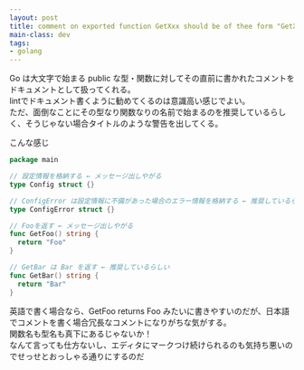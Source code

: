```yaml
---
layout: post
title: comment on exported function GetXxx should be of thee form "GetXxx ..."
main-class: dev
tags:
- golang
---
```


Go は大文字で始まる public な型・関数に対してその直前に書かれたコメントをドキュメントとして扱ってくれる。  
lintでドキュメント書くように勧めてくるのは意識高い感じでよい。  
ただ、面倒なことにその型なり関数なりの名前で始まるのを推奨しているらしく、そうじゃない場合タイトルのような警告を出してくる。

こんな感じ 

```go
package main

// 設定情報を格納する ← メッセージ出しやがる
type Config struct {}

// ConfigError は設定情報に不備があった場合のエラー情報を格納する ← 推奨しているらしい
type ConfigError struct {}

// Fooを返す ← メッセージ出しやがる
func GetFoo() string {
  return "Foo"
}

// GetBar は Bar を返す ← 推奨しているらしい
func GetBar() string {
  return "Bar"
}
```

英語で書く場合なら、GetFoo returns Foo みたいに書きやすいのだが、日本語でコメントを書く場合冗長なコメントになりがちな気がする。  
関数名も型名も真下にあるじゃないか！  
なんて言っても仕方ないし、エディタにマークつけ続けられるのも気持ち悪いのでせっせとおっしゃる通りにするのだ

